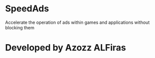 # SpeedAds
Accelerate the operation of ads within games and applications without blocking them


# Developed by Azozz ALFiras
